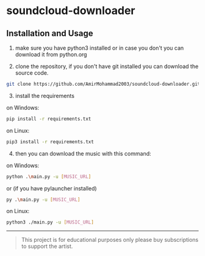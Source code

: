 # soundcloud-downloader

## Installation and Usage

1. make sure you have python3 installed or in case you don't you can download it from python.org

2. clone the repository, if you don't have git installed you can download the source code.

```bash
git clone https://github.com/AmirMohammad2003/soundcloud-downloader.git
```

3. install the requirements

on Windows:

```bash
pip install -r requirements.txt
```

on Linux:

```bash
pip3 install -r requirements.txt
```

4. then you can download the music with this command:

on Windows:

```bash
python .\main.py -u [MUSIC_URL]
```

or (if you have pylauncher installed)

```bash
py .\main.py -u [MUSIC_URL]
```

on Linux:

```bash
python3 ./main.py -u [MUSIC_URL]
```

---

> This project is for educational purposes only please buy subscriptions to support the artist.
